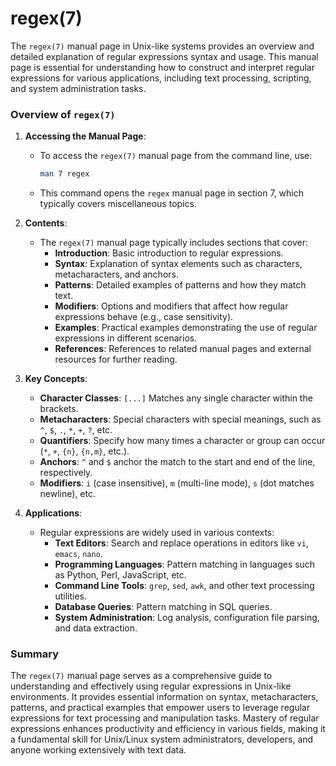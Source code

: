 # regex(7)

The `regex(7)` manual page in Unix-like systems provides an overview and detailed explanation of regular expressions syntax and usage. This manual page is essential for understanding how to construct and interpret regular expressions for various applications, including text processing, scripting, and system administration tasks.

### Overview of `regex(7)`

1. **Accessing the Manual Page**:
   - To access the `regex(7)` manual page from the command line, use:
     ```sh
     man 7 regex
     ```
   - This command opens the `regex` manual page in section 7, which typically covers miscellaneous topics.

2. **Contents**:
   - The `regex(7)` manual page typically includes sections that cover:
     - **Introduction**: Basic introduction to regular expressions.
     - **Syntax**: Explanation of syntax elements such as characters, metacharacters, and anchors.
     - **Patterns**: Detailed examples of patterns and how they match text.
     - **Modifiers**: Options and modifiers that affect how regular expressions behave (e.g., case sensitivity).
     - **Examples**: Practical examples demonstrating the use of regular expressions in different scenarios.
     - **References**: References to related manual pages and external resources for further reading.

3. **Key Concepts**:
   - **Character Classes**: `[...]` Matches any single character within the brackets.
   - **Metacharacters**: Special characters with special meanings, such as `^`, `$`, `.`, `*`, `+`, `?`, etc.
   - **Quantifiers**: Specify how many times a character or group can occur (`*`, `+`, `{n}`, `{n,m}`, etc.).
   - **Anchors**: `^` and `$` anchor the match to the start and end of the line, respectively.
   - **Modifiers**: `i` (case insensitive), `m` (multi-line mode), `s` (dot matches newline), etc.

4. **Applications**:
   - Regular expressions are widely used in various contexts:
     - **Text Editors**: Search and replace operations in editors like `vi`, `emacs`, `nano`.
     - **Programming Languages**: Pattern matching in languages such as Python, Perl, JavaScript, etc.
     - **Command Line Tools**: `grep`, `sed`, `awk`, and other text processing utilities.
     - **Database Queries**: Pattern matching in SQL queries.
     - **System Administration**: Log analysis, configuration file parsing, and data extraction.

### Summary

The `regex(7)` manual page serves as a comprehensive guide to understanding and effectively using regular expressions in Unix-like environments. It provides essential information on syntax, metacharacters, patterns, and practical examples that empower users to leverage regular expressions for text processing and manipulation tasks. Mastery of regular expressions enhances productivity and efficiency in various fields, making it a fundamental skill for Unix/Linux system administrators, developers, and anyone working extensively with text data.
